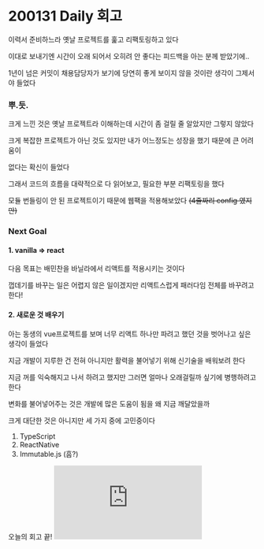 # 200131 Daily 회고
이력서 준비하느라 옛날 프로젝트를 훑고 리팩토링하고 있다

이대로 보내기엔 시간이 오래 되어서 오히려 안 좋다는 피드백을 아는 분께 받았기에..

1년이 넘은 커밋이 채용담당자가 보기에 당연히 좋게 보이지 않을 것이란 생각이 그제서야 들었다

### 뿌.듯.
크게 느낀 것은 옛날 프로젝트라 이해하는데 시간이 좀 걸릴 줄 알았지만 그렇지 않았다

크게 복잡한 프로젝트가 아닌 것도 있지만 내가 어느정도는 성장을 했기 때문에 큰 어려움이

없다는 확신이 들었다

그래서 코드의 흐름을 대략적으로 다 읽어보고, 필요한 부분 리팩토링을 했다

모듈 번들링이 안 된 프로젝트이기 때문에 웹팩을 적용해보았다 ~~(4줄짜리 config 였지만)~~

### Next Goal
#### 1. vanilla => react
다음 목표는 배민찬을 바닐라에서 리액트를 적용시키는 것이다

껍데기를 바꾸는 일은 어렵지 않은 일이겠지만 리액트스럽게 패러다임 전체를 바꾸려고 한다!

#### 2. 새로운 것 배우기
아는 동생의 vue프로젝트를 보며 너무 리액트 하나만 파려고 했던 것을 벗어나고 싶은 생각이 들었다

지금 개발이 지루한 건 전혀 아니지만 활력을 불어넣기 위해 신기술을 배워보려 한다

지금 꺼를 익숙해지고 나서 하려고 했지만 그러면 얼마나 오래걸릴까 싶기에 병행하려고 한다

변화를 불어넣어주는 것은 개발에 많은 도움이 됨을 왜 지금 깨달았을까

크게 대단한 것은 아니지만 세 가지 중에 고민중이다

1. TypeScript
2. ReactNative
3. Immutable.js (흠?)


오늘의 회고 끝!
![alt text](http://m.chuing.net/_Ajax/Global/Board/_Ajax.FileLoad.php?Eid=freeb1==1489410698.ad6e8a5e9cfad360215ca4f5ba236e9f2a953132==1489410807_1489410807.56-36781.109.jpg)